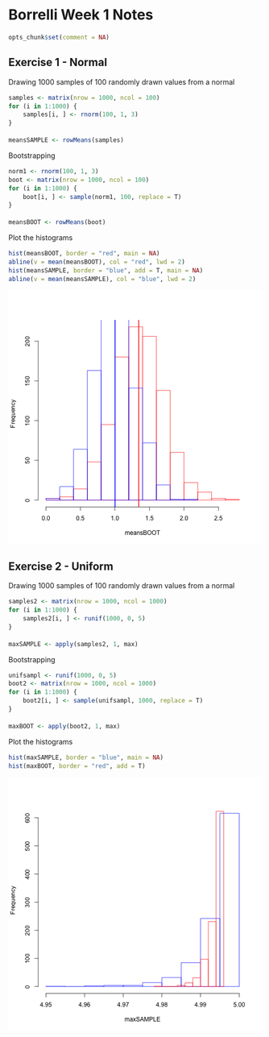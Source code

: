 Borrelli Week 1 Notes
========================================================  


```r
opts_chunk$set(comment = NA)
```


Exercise 1 - Normal
--------------------------------------------------------  

Drawing 1000 samples of 100 randomly drawn values from a normal

```r
samples <- matrix(nrow = 1000, ncol = 100)
for (i in 1:1000) {
    samples[i, ] <- rnorm(100, 1, 3)
}

meansSAMPLE <- rowMeans(samples)
```

  
Bootstrapping 

```r
norm1 <- rnorm(100, 1, 3)
boot <- matrix(nrow = 1000, ncol = 100)
for (i in 1:1000) {
    boot[i, ] <- sample(norm1, 100, replace = T)
}

meansBOOT <- rowMeans(boot)
```


Plot the histograms

```r
hist(meansBOOT, border = "red", main = NA)
abline(v = mean(meansBOOT), col = "red", lwd = 2)
hist(meansSAMPLE, border = "blue", add = T, main = NA)
abline(v = mean(meansSAMPLE), col = "blue", lwd = 2)
```

![plot of chunk unnamed-chunk-4](figure/unnamed-chunk-4.png) 

  

Exercise 2 - Uniform
--------------------------------------------------------    
Drawing 1000 samples of 100 randomly drawn values from a normal

```r
samples2 <- matrix(nrow = 1000, ncol = 1000)
for (i in 1:1000) {
    samples2[i, ] <- runif(1000, 0, 5)
}

maxSAMPLE <- apply(samples2, 1, max)
```

  
Bootstrapping 

```r
unifsampl <- runif(1000, 0, 5)
boot2 <- matrix(nrow = 1000, ncol = 1000)
for (i in 1:1000) {
    boot2[i, ] <- sample(unifsampl, 1000, replace = T)
}

maxBOOT <- apply(boot2, 1, max)
```


Plot the histograms

```r
hist(maxSAMPLE, border = "blue", main = NA)
hist(maxBOOT, border = "red", add = T)
```

![plot of chunk unnamed-chunk-7](figure/unnamed-chunk-7.png) 

